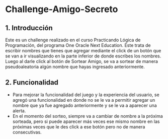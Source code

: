 # Challenge-Amigo-Secreto

## 1. Introducción
Este es un challenge realizado en el curso Practicando Lógica de Programación, del programa One Oracle Next Education. Este trata de escribir nombres
que tienes que agregar mediante el click de un botón que se van a ir visualizando en la parte inferior de donde escribes los nombres. 
Luego al darle click al botón de Sortear Amigo, se va a sortear de manera pseudoaleatoria algún nombre que hayas ingresado anteriormente.

## 2. Funcionalidad
- Para mejorar la funcionalidad del juego y la experiencia del usuario, se agregó una funcionalidad en donde no se le va a permitir agregar 
un nombre que ya fue agregado anteriormente y se le va a aparecer una alerta.
- En el momento del sorteo, siempre va a cambiar de nombre a la próxima sorteada, pero si puede aparecer más veces ese mismo nombre
en las próximas veces que le des click a ese botón pero no de manera consecutivas.
